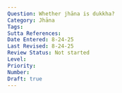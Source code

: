 ```yaml
---
Question: Whether jhāna is dukkha?
Category: Jhāna
Tags: 
Sutta References: 
Date Entered: 8-24-25
Last Revised: 8-24-25
Review Status: Not started
Level: 
Priority: 
Number: 
Draft: true
---
```


<!-- 

Mistaken ideas about nibbana kr norman
 -->

